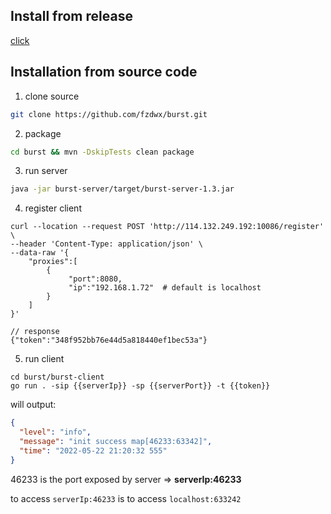 ## Install from release

[click](https://github.com/fzdwx/burst/releases/tag/v1.0)

## Installation from source code

1. clone source

```bash
git clone https://github.com/fzdwx/burst.git
```

2. package

```bash
cd burst && mvn -DskipTests clean package
```

3. run server

```bash
java -jar burst-server/target/burst-server-1.3.jar
```

4. register client

```shell
curl --location --request POST 'http://114.132.249.192:10086/register' \
--header 'Content-Type: application/json' \
--data-raw '{
    "proxies":[
        {
             "port":8080,
             "ip":"192.168.1.72"  # default is localhost
        }
    ]
}'

// response
{"token":"348f952bb76e44d5a818440ef1bec53a"}
```

5. run client

```shell
cd burst/burst-client
go run . -sip {{serverIp}} -sp {{serverPort}} -t {{token}}
```

will output:

```json
{
  "level": "info",
  "message": "init success map[46233:63342]",
  "time": "2022-05-22 21:20:32 555"
}
```

46233 is the port exposed by server => **serverIp:46233**

to access `serverIp:46233` is to access `localhost:633242`